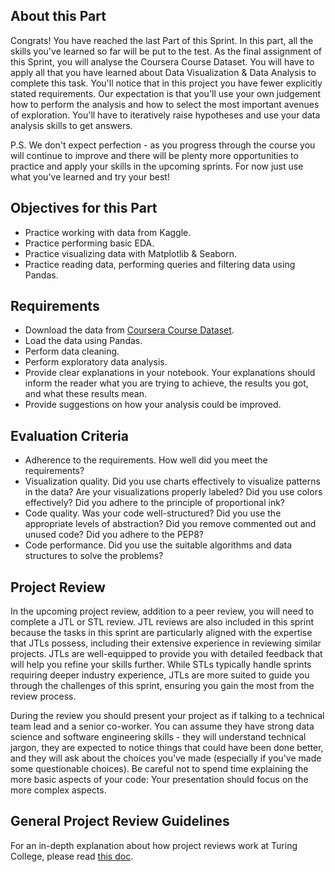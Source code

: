 ## About this Part

Congrats!
You have reached the last Part of this Sprint.
In this part, all the skills you've learned so far will be put to the test.
As the final assignment of this Sprint, you will analyse the Coursera Course Dataset.
You will have to apply all that you have learned about Data Visualization & Data Analysis to complete this task.
You'll notice that in this project you have fewer explicitly stated requirements.
Our expectation is that you'll use your own judgement how to perform the analysis and how to select the most important avenues of exploration.
You'll have to iteratively raise hypotheses and use your data analysis skills to get answers.

P.S. We don't expect perfection - as you progress through the course you will continue to improve and there will be plenty more opportunities to practice and apply your skills in the upcoming sprints. For now just use what you've learned and try your best!

## Objectives for this Part

- Practice working with data from Kaggle.
- Practice performing basic EDA.
- Practice visualizing data with Matplotlib & Seaborn.
- Practice reading data, performing queries and filtering data using Pandas.

## Requirements

- Download the data from [Coursera Course Dataset](https://www.kaggle.com/siddharthm1698/coursera-course-dataset).
- Load the data using Pandas.
- Perform data cleaning.
- Perform exploratory data analysis.
- Provide clear explanations in your notebook. Your explanations should inform the reader what you are trying to achieve, the results you got, and what these results mean.
- Provide suggestions on how your analysis could be improved.

## Evaluation Criteria

- Adherence to the requirements. How well did you meet the requirements?
- Visualization quality. Did you use charts effectively to visualize patterns in the data? Are your visualizations properly labeled? Did you use colors effectively? Did you adhere to the principle of proportional ink?
- Code quality. Was your code well-structured? Did you use the appropriate levels of abstraction? Did you remove commented out and unused code? Did you adhere to the PEP8?
- Code performance. Did you use the suitable algorithms and data structures to solve the problems?

## Project Review

In the upcoming project review, addition to a peer review, you will need to complete a JTL or STL review. JTL reviews are also included in this sprint because the tasks in this sprint are particularly aligned with the expertise that JTLs possess, including their extensive experience in reviewing similar projects. JTLs are well-equipped to provide you with detailed feedback that will help you refine your skills further. While STLs typically handle sprints requiring deeper industry experience, JTLs are more suited to guide you through the challenges of this sprint, ensuring you gain the most from the review process.

During the review you should present your project as if talking to a technical team lead and a senior co-worker. You can assume they have strong data science and software engineering skills - they will understand technical jargon, they are expected to notice things that could have been done better, and they will ask about the choices you've made (especially if you've made some questionable choices). Be careful not to spend time explaining the more basic aspects of your code: Your presentation should focus on the more complex aspects.

## General Project Review Guidelines

For an in-depth explanation about how project reviews work at Turing College, please read [this doc](https://turingcollege.atlassian.net/wiki/spaces/DLG/pages/537395951/Peer+expert+reviews+corrections).
